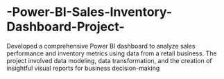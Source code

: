 # -Power-BI-Sales-Inventory-Dashboard-Project-
Developed a comprehensive Power BI dashboard to analyze sales performance and inventory metrics using data from a retail business. The project involved data modeling, data transformation, and the creation of insightful visual reports for business decision-making
